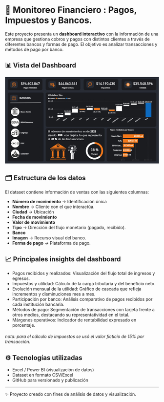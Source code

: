 # 🏦 Monitoreo Financiero : Pagos, Impuestos y Bancos.

Este proyecto presenta un **dashboard interactivo** con la información de una empresa que gestiona cobros y pagos con distintos clientes a través de diferentes bancos y formas de pago.
El objetivo es analizar transacciones y métodos de pago por banco.

## 📊 Vista del Dashboard

![Dashboard Ventas Tech](https://raw.githubusercontent.com/walternahuel02/bi-projects-collection/refs/heads/main/Monitoreo-Financiero%3A-Pagos-Impuestos-y-Bancos/assets/dashboard.jpg)

## 🗂️ Estructura de los datos

El dataset contiene información de ventas con las siguientes columnas:

- **Número de movimiento** → Identificación única
- **Nombre** → Cliente con el que interactúa.
- **Ciudad** → Ubicación
- **Fecha de movimiento** 
- **Valor de movimiento** 
- **Tipo** → Dirección del flujo monetario (pagado, recibido).
- **Banco**   
- **Imagen** → Recurso visual del banco. 
- **Forma de pago** → Plataforma de pago.

## 📈 Principales insights del dashboard

- Pagos recibidos y realizados: Visualización del flujo total de ingresos y egresos.
- Impuestos y utilidad: Cálculo de la carga tributaria y del beneficio neto.
- Evolución mensual de la utilidad: Gráfico de cascada que refleja incrementos y disminuciones mes a mes.
- Participación por banco: Análisis comparativo de pagos recibidos por cada institución bancaria.
- Métodos de pago: Segmentación de transacciones con tarjeta frente a otros medios, destacando su representatividad en el total.
- Márgenes operativos: Indicador de rentabilidad expresado en porcentaje.

###### nota: para el cálculo de impuestos se usó el valor ficticio de 15% por transacción.

## ⚙️ Tecnologías utilizadas

- Excel / Power BI (visualización de datos)  
- Dataset en formato CSV/Excel  
- GitHub para versionado y publicación  

---

✨ Proyecto creado con fines de análisis de datos y visualización.  
